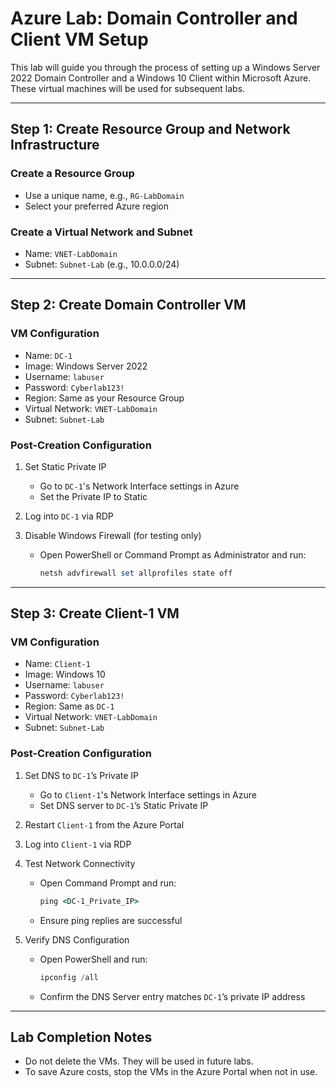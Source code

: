 # Azure Lab: Domain Controller and Client VM Setup

This lab will guide you through the process of setting up a Windows Server 2022 Domain Controller and a Windows 10 Client within Microsoft Azure. These virtual machines will be used for subsequent labs.

---

## Step 1: Create Resource Group and Network Infrastructure

### Create a Resource Group
- Use a unique name, e.g., `RG-LabDomain`
- Select your preferred Azure region

### Create a Virtual Network and Subnet
- Name: `VNET-LabDomain`
- Subnet: `Subnet-Lab` (e.g., 10.0.0.0/24)

---

## Step 2: Create Domain Controller VM

### VM Configuration
- Name: `DC-1`
- Image: Windows Server 2022
- Username: `labuser`
- Password: `Cyberlab123!`
- Region: Same as your Resource Group
- Virtual Network: `VNET-LabDomain`
- Subnet: `Subnet-Lab`

### Post-Creation Configuration
1. Set Static Private IP
   - Go to `DC-1`'s Network Interface settings in Azure
   - Set the Private IP to Static

2. Log into `DC-1` via RDP

3. Disable Windows Firewall (for testing only)
   - Open PowerShell or Command Prompt as Administrator and run:
     ```powershell
     netsh advfirewall set allprofiles state off
     ```

---

## Step 3: Create Client-1 VM

### VM Configuration
- Name: `Client-1`
- Image: Windows 10
- Username: `labuser`
- Password: `Cyberlab123!`
- Region: Same as `DC-1`
- Virtual Network: `VNET-LabDomain`
- Subnet: `Subnet-Lab`

### Post-Creation Configuration
1. Set DNS to `DC-1`’s Private IP
   - Go to `Client-1`'s Network Interface settings in Azure
   - Set DNS server to `DC-1`’s Static Private IP

2. Restart `Client-1` from the Azure Portal

3. Log into `Client-1` via RDP

4. Test Network Connectivity
   - Open Command Prompt and run:
     ```cmd
     ping <DC-1_Private_IP>
     ```
   - Ensure ping replies are successful

5. Verify DNS Configuration
   - Open PowerShell and run:
     ```powershell
     ipconfig /all
     ```
   - Confirm the DNS Server entry matches `DC-1`’s private IP address

---

## Lab Completion Notes

- Do not delete the VMs. They will be used in future labs.
- To save Azure costs, stop the VMs in the Azure Portal when not in use.
